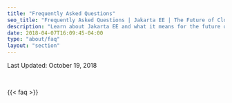 ```yaml
---
title: "Frequently Asked Questions"
seo_title: "Frequently Asked Questions | Jakarta EE | The Future of Cloud Native Java"
description: "Learn about Jakarta EE and what it means for the future of open source, cloud native enterprise Java."
date: 2018-04-07T16:09:45-04:00
type: "about/faq"
layout: "section"
---
```


Last Updated: October 19, 2018

<br/>

{{< faq >}}
